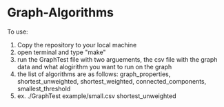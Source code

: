 # Graph-Algorithms

To use:

1. Copy the repository to your local machine
2. open terminal and type "make"
3. run the GraphTest file with two arguements, the csv file with the graph data and what alogirithm you want to run on the graph
4. the list of algorithms are as follows: graph_properties, shortest_unweighted, shortest_weighted, connected_components, smallest_threshold
5. ex. ./GraphTest example/small.csv shortest_unweighted
